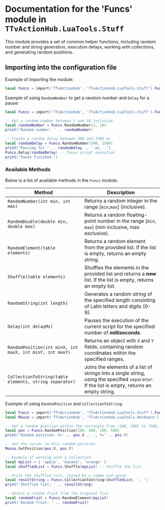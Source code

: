# Documentation for the 'Funcs' module in `TTvActionHub.LuaTools.Stuff`

This module provides a set of common helper functions, including random number and string generation, execution delays, working with collections, and generating random positions.

## Importing into the configuration file

Example of importing the module:

```lua
local Funcs = import('TTvActionHub', 'TTvActionHub.LuaTools.Stuff').Funcs
```

Example of using `RandomNumber` to get a random number and `Delay` for a pause:

```lua
local Funcs = import('TTvActionHub', 'TTvActionHub.LuaTools.Stuff').Funcs

-- Get a random number between 1 and 10 inclusive
local randomNumber = Funcs.RandomNumber(1, 10)
print('Random number: ' .. randomNumber)

-- Create a random delay between 500 and 1500 ms
local randomDelay = Funcs.RandomNumber(500, 1500)
print('Pausing for ' .. randomDelay .. ' ms...')
Funcs.Delay(randomDelay) -- Pause script execution
print('Pause finished.')
```

### Available Methods

Below is a list of available methods in the `Funcs` module.

| Method                                                   | Description                                                                                                                                   |
| -------------------------------------------------------- | --------------------------------------------------------------------------------------------------------------------------------------------- |
| `RandomNumber(int min, int max)`                         | Returns a random integer in the range [`min`,`max`] (inclusive).                                                                              |
| `RandomDouble(double min, double max)`                   | Returns a random floating-point number in the range [`min`, `max`) (min inclusive, max exclusive).                                            |
| `RandomElement(table elements)`                          | Returns a random element from the provided list. If the list is empty, returns an empty string.                                               |
| `Shuffle(table elements)`                                | Shuffles the elements in the provided list and returns a **new** list. If the list is empty, returns an empty list.                           |
| `RandomString(int length)`                               | Generates a random string of the specified length consisting of Latin letters and digits (0-9).                                               |
| `Delay(int delayMs)`                                     | Pauses the execution of the current script for the specified number of **milliseconds**.                                                      |
| `RandomPosition(int minX, int maxX, int minY, int maxY)` | Returns an object with `X` and `Y` fields, containing random coordinates within the specified ranges.                                         |
| `CollectionToString(table elements, string separator)`   | Joins the elements of a list of strings into a single string, using the specified `separator`. If the list is empty, returns an empty string. |

Example of using `RandomPosition` and `CollectionToString`:

```lua
local Funcs = import('TTvActionHub', 'TTvActionHub.LuaTools.Stuff').Funcs
local Mouse = import('TTvActionHub', 'TTvActionHub.LuaTools.Hardware').Mouse -- Assuming the Mouse module is also imported

-- Get a random position within the rectangle from (100, 100) to (500, 500)
local pos = Funcs.RandomPosition(100, 500, 100, 500)
print('Random position: X=' .. pos.X .. ', Y=' .. pos.Y)

-- Set the cursor to this random position
Mouse.SetPosition(pos.X, pos.Y)

-- Example of working with a collection
local myList = { 'apple', 'banana', 'orange' }
local shuffledList = Funcs.Shuffle(myList) -- Shuffle the list

-- Print the shuffled list, joined by a comma and space
local resultString = Funcs.CollectionToString(shuffledList, ', ')
print('Shuffled list: ' .. resultString)

-- Select a random fruit from the original list
local randomFruit = Funcs.RandomElement(myList)
print('Random fruit: ' .. randomFruit)
```
